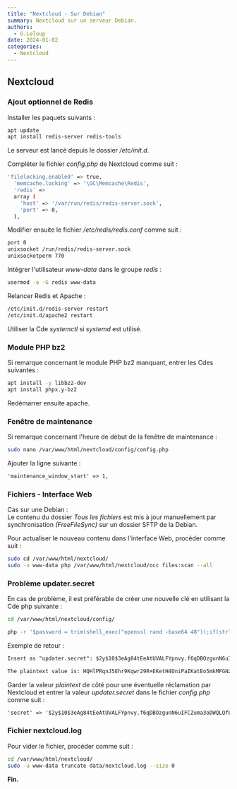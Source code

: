 ```yaml
---
title: "Nextcloud - Sur Debian"
summary: Nextcloud sur un serveur Debian.
authors: 
  - G.Leloup
date: 2024-01-02
categories: 
  - Nextcloud
---
```


## Nextcloud

### Ajout optionnel de Redis

Installer les paquets suivants :

```bash
apt update
apt install redis-server redis-tools
```

Le serveur est lancé depuis le dossier */etc/init.d*.

Compléter le fichier *config.php* de Nextcloud comme suit :

```bash
'filelocking.enabled' => true,
  'memcache.locking' => '\OC\Memcache\Redis',
  'redis' => 
  array (
    'host' => '/var/run/redis/redis-server.sock',
    'port' => 0,
  ),
```

Modifier ensuite le fichier */etc/redis/redis.conf* comme suit :

<!-- more -->

```bash
port 0
unixsocket /run/redis/redis-server.sock
unixsocketperm 770
```

Intégrer l'utilisateur *www-data* dans le groupe *redis* :

```bash
usermod -a -G redis www-data
```

Relancer Redis et Apache :

```bash
/etc/init.d/redis-server restart
/etc/init.d/apache2 restart
```

Utiliser la Cde *systemctl* si *systemd* est utilisé.

### Module PHP bz2

Si remarque concernant le module PHP bz2 manquant, entrer les Cdes suivantes :

```bash
apt install -y libbz2-dev
apt install phpx.y-bz2
```

Redémarrer ensuite apache.

### Fenêtre de maintenance

Si remarque concernant l'heure de début de la fenêtre de maintenance :

```bash
sudo nano /var/www/html/nextcloud/config/config.php
```

Ajouter la ligne suivante :

```markdown
'maintenance_window_start' => 1,
```

### Fichiers - Interface Web

Cas sur une Debian :  
Le contenu du dossier *Tous les fichiers* est mis à jour manuellement par synchronisation *(FreeFileSync)* sur un dossier SFTP de la Debian.

Pour actualiser le nouveau contenu dans l'interface Web, procéder comme suit :

```bash
sudo cd /var/www/html/nextcloud/
sudo -u www-data php /var/www/html/nextcloud/occ files:scan --all
```

### Problème updater.secret

En cas de problème, il est préférable de créer une nouvelle clé en utilisant la Cde php suivante :

```bash
cd /var/www/html/nextcloud/config/

php -r '$password = trim(shell_exec("openssl rand -base64 48"));if(strlen($password) === 64) {$hash = password_hash($password, PASSWORD_DEFAULT) . "\n"; echo "Insert as \"updater.secret\": ".$hash; echo "The plaintext value is: ".$password."\n";}else{echo "Could not execute OpenSSL.\n";};'
```

Exemple de retour :

```markdown
Insert as "updater.secret": $2y$10$3eAg84tEeAtUVALFYpnvy.f6qDBOzgunN6uIFCZuma3oDWQLQfLCm

The plaintext value is: HQHlPRqnJ5Ehr9Kqwr29R+EKetH4OniPaIKatEo5mkMFGNzRtsT9zVojOfGrVxmL
```

Garder la valeur *plaintext* de côté pour une éventuelle réclamation par Nextcloud et entrer la valeur *updater.secret* dans le fichier *config.php* comme suit :

```markdown
'secret' => '$2y$10$3eAg84tEeAtUVALFYpnvy.f6qDBOzgunN6uIFCZuma3oDWQLQfLCm',
```

### Fichier nextcloud.log

Pour vider le fichier, procéder comme suit :

```bash
cd /var/www/html/nextcloud/
sudo -u www-data truncate data/nextcloud.log --size 0
```

**Fin.**
